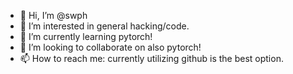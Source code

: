 - 👋 Hi, I’m @swph
- 👀 I’m interested in general hacking/code.
- 🌱 I’m currently learning pytorch!
- 💞️ I’m looking to collaborate on also pytorch!
- 📫 How to reach me:  currently utilizing github is the best option.

<!---
swph/swph is a ✨ special ✨ repository because its `README.md` (this file) appears on your GitHub profile.
You can click the Preview link to take a look at your changes.
--->
